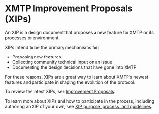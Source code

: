 # XMTP Improvement Proposals (XIPs)

An XIP is a design document that proposes a new feature for XMTP or its processes or environment.

XIPs intend to be the primary mechanisms for:

- Proposing new features
- Collecting community technical input on an issue
- Documenting the design decisions that have gone into XMTP

For these reasons, XIPs are a great way to learn about XMTP's newest features and participate in shaping the evolution of the protocol.

To review the latest XIPs, see [Improvement Proposals](https://community.xmtp.org/c/xips/xip-drafts/53).

To learn more about XIPs and how to participate in the process, including authoring an XIP of your own, see [XIP purpose, process, and guidelines](https://github.com/xmtp/XIPs/blob/main/XIPs/xip-0-purpose-process.md).

